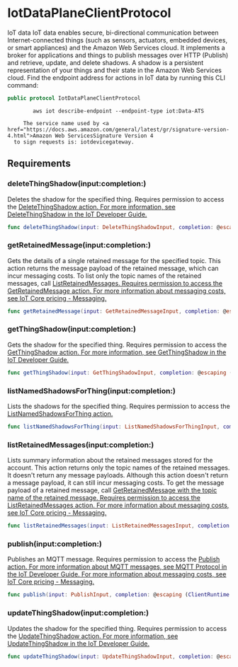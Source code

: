 # IotDataPlaneClientProtocol

<fullname>IoT data</fullname>
IoT data enables secure, bi-directional communication between Internet-connected things (such as sensors,
actuators, embedded devices, or smart appliances) and the Amazon Web Services cloud. It implements a broker for applications and
things to publish messages over HTTP (Publish) and retrieve, update, and delete shadows. A shadow is a
persistent representation of your things and their state in the Amazon Web Services cloud.
Find the endpoint address for actions in IoT data by running this CLI command:​

``` swift
public protocol IotDataPlaneClientProtocol 
```

``` 
        aws iot describe-endpoint --endpoint-type iot:Data-ATS

     The service name used by <a href="https://docs.aws.amazon.com/general/latest/gr/signature-version-4.html">Amazon Web ServicesSignature Version 4
  to sign requests is: iotdevicegateway.
```

## Requirements

### deleteThingShadow(input:​completion:​)

Deletes the shadow for the specified thing.
Requires permission to access the <a href="https:​//docs.aws.amazon.com/service-authorization/latest/reference/list_awsiot.html#awsiot-actions-as-permissions">DeleteThingShadow action.
For more information, see <a href="http:​//docs.aws.amazon.com/iot/latest/developerguide/API_DeleteThingShadow.html">DeleteThingShadow in the IoT Developer Guide.

``` swift
func deleteThingShadow(input: DeleteThingShadowInput, completion: @escaping (ClientRuntime.SdkResult<DeleteThingShadowOutputResponse, DeleteThingShadowOutputError>) -> Void)
```

### getRetainedMessage(input:​completion:​)

Gets the details of a single retained message for the specified topic.
This action returns the message payload of the retained message, which can
incur messaging costs. To list only the topic names of the retained messages, call
<a href="/iot/latest/developerguide/API_iotdata_ListRetainedMessages.html">ListRetainedMessages.
Requires permission to access the <a href="https:​//docs.aws.amazon.com/service-authorization/latest/reference/list_awsiotfleethubfordevicemanagement.html#awsiotfleethubfordevicemanagement-actions-as-permissions">GetRetainedMessage action.
For more information about messaging costs, see <a href="http:​//aws.amazon.com/iot-core/pricing/#Messaging">IoT Core
pricing - Messaging.

``` swift
func getRetainedMessage(input: GetRetainedMessageInput, completion: @escaping (ClientRuntime.SdkResult<GetRetainedMessageOutputResponse, GetRetainedMessageOutputError>) -> Void)
```

### getThingShadow(input:​completion:​)

Gets the shadow for the specified thing.
Requires permission to access the <a href="https:​//docs.aws.amazon.com/service-authorization/latest/reference/list_awsiot.html#awsiot-actions-as-permissions">GetThingShadow action.
For more information, see <a href="http:​//docs.aws.amazon.com/iot/latest/developerguide/API_GetThingShadow.html">GetThingShadow in the
IoT Developer Guide.

``` swift
func getThingShadow(input: GetThingShadowInput, completion: @escaping (ClientRuntime.SdkResult<GetThingShadowOutputResponse, GetThingShadowOutputError>) -> Void)
```

### listNamedShadowsForThing(input:​completion:​)

Lists the shadows for the specified thing.
Requires permission to access the <a href="https:​//docs.aws.amazon.com/service-authorization/latest/reference/list_awsiot.html#awsiot-actions-as-permissions">ListNamedShadowsForThing action.

``` swift
func listNamedShadowsForThing(input: ListNamedShadowsForThingInput, completion: @escaping (ClientRuntime.SdkResult<ListNamedShadowsForThingOutputResponse, ListNamedShadowsForThingOutputError>) -> Void)
```

### listRetainedMessages(input:​completion:​)

Lists summary information about the retained messages stored for the account.
This action returns only the topic names of the retained messages. It doesn't
return any message payloads. Although this action doesn't return a message payload,
it can still incur messaging costs.
To get the message payload of a retained message, call
<a href="https:​//docs.aws.amazon.com/iot/latest/developerguide/API_iotdata_GetRetainedMessage.html">GetRetainedMessage
with the topic name of the retained message.
Requires permission to access the <a href="https:​//docs.aws.amazon.com/service-authorization/latest/reference/list_awsiotfleethubfordevicemanagement.html#awsiotfleethubfordevicemanagement-actions-as-permissions">ListRetainedMessages action.
For more information about messaging costs, see <a href="http:​//aws.amazon.com/iot-core/pricing/#Messaging">IoT Core
pricing - Messaging.

``` swift
func listRetainedMessages(input: ListRetainedMessagesInput, completion: @escaping (ClientRuntime.SdkResult<ListRetainedMessagesOutputResponse, ListRetainedMessagesOutputError>) -> Void)
```

### publish(input:​completion:​)

Publishes an MQTT message.
Requires permission to access the <a href="https:​//docs.aws.amazon.com/service-authorization/latest/reference/list_awsiot.html#awsiot-actions-as-permissions">Publish action.
For more information about MQTT messages, see
<a href="http:​//docs.aws.amazon.com/iot/latest/developerguide/mqtt.html">MQTT Protocol in the
IoT Developer Guide.
For more information about messaging costs, see <a href="http:​//aws.amazon.com/iot-core/pricing/#Messaging">IoT Core
pricing - Messaging.

``` swift
func publish(input: PublishInput, completion: @escaping (ClientRuntime.SdkResult<PublishOutputResponse, PublishOutputError>) -> Void)
```

### updateThingShadow(input:​completion:​)

Updates the shadow for the specified thing.
Requires permission to access the <a href="https:​//docs.aws.amazon.com/service-authorization/latest/reference/list_awsiot.html#awsiot-actions-as-permissions">UpdateThingShadow action.
For more information, see <a href="http:​//docs.aws.amazon.com/iot/latest/developerguide/API_UpdateThingShadow.html">UpdateThingShadow in the
IoT Developer Guide.

``` swift
func updateThingShadow(input: UpdateThingShadowInput, completion: @escaping (ClientRuntime.SdkResult<UpdateThingShadowOutputResponse, UpdateThingShadowOutputError>) -> Void)
```

